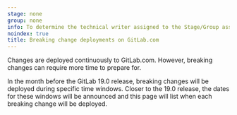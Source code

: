 ```yaml
---
stage: none
group: none
info: To determine the technical writer assigned to the Stage/Group associated with this page, see https://handbook.gitlab.com/handbook/product/ux/technical-writing/#assignments
noindex: true
title: Breaking change deployments on GitLab.com
---
```


Changes are deployed continuously to GitLab.com. However, breaking changes
can require more time to prepare for.

In the month before the GitLab 19.0 release, breaking changes will be deployed
during specific time windows. Closer to the 19.0 release, the dates for these windows
will be announced and this page will list when each breaking change will be deployed.

<!--
Do not edit this page directly.
This page is generated by lib/tasks/gitlab/docs/compile_windows.rake and
from the yaml files in /data/deprecations.
To update this file, run: bin/rake gitlab:docs:compile_windows
-->
